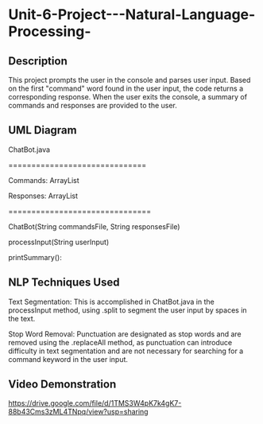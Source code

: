 # Unit-6-Project---Natural-Language-Processing-

## Description
This project prompts the user in the console and parses user input. Based on the first "command" word found in the user input, the code returns a corresponding response. When the user exits the console, a summary of commands and responses are provided to the user.

## UML Diagram

ChatBot.java

==============================

Commands: ArrayList<String>

Responses: ArrayList<String>


===============================

ChatBot(String commandsFile, String responsesFile)

processInput(String userInput)

printSummary():




## NLP Techniques Used

Text Segmentation: This is accomplished in ChatBot.java in the processInput method, using .split to segment the user input by spaces in the text.

Stop Word Removal: Punctuation are designated as stop words and are removed using the .replaceAll method, as punctuation can introduce difficulty in text segmentation and are not necessary for searching for a command keyword in the user input.


## Video Demonstration
https://drive.google.com/file/d/1TMS3W4pK7k4gK7-88b43Cms3zML4TNpq/view?usp=sharing
